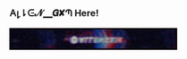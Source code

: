 ### 𐌀𐑛⇂ᕮ𝓝▁𝙂✘Պ Here! 
<img src="https://raw.githubusercontent.com/AllenGXM/AllenGXM/main/standard.gif" width="300px">

<!--
**AllenGXM/AllenGXM** is a ✨ _special_ ✨ repository because its `README.md` (this file) appears on your GitHub profile.

Here are some ideas to get you started:

 🔭 I’m currently a student
- 🌱 I’m currently learning ...
- 👯 I’m looking to collaborate on ...
- 🤔 I’m looking for help with ...
 💬 Ask me about anime and games, then i would be hella happy
 📫 How to reach me: GMAIL (Just there i wont open any mails tho) allensamc.s@gmail.com
 😄 Pronouns: HE/HIM
 ⚡ Fun fact: I am awesome
-->
